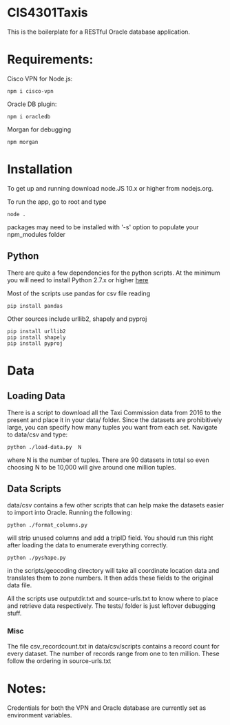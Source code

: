 # CIS4301Taxis

This is the boilerplate for a RESTful Oracle database application.

# Requirements:



Cisco VPN for Node.js:

    npm i cisco-vpn

Oracle DB plugin:

    npm i oracledb

Morgan for debugging

    npm morgan

# Installation

To get up and running download node.JS 10.x or higher from nodejs.org.

To run the app, go to root and type

    node .

packages may need to be installed with '-s' option to populate your
npm_modules folder

## Python

There are quite a few dependencies for the python scripts.  At  the minimum you will need to install
Python 2.7.x or higher [here](https://www.python.org/downloads/)

Most of the scripts use pandas for csv file reading

    pip install pandas

Other sources include urllib2, shapely and pyproj

    pip install urllib2
    pip install shapely
    pip install pyproj


# Data

## Loading Data

There is a script to download all the Taxi Commission data from 2016 to the present and place it in your data/ folder.  Since the datasets are prohibitively large, you can specify how many tuples you want from each set.  Navigate to data/csv and type:

    python ./load-data.py  N
    
where N is the number of tuples.  There are 90 datasets in total so even choosing N to be 10,000 will give around one million tuples.

## Data Scripts

data/csv contains a few other scripts that can help make the datasets easier to import into Oracle.
Running the following:

    python ./format_columns.py
    
will strip unused columns and add a tripID field.  You should run this right after loading the data to enumerate 
everything correctly.

    python ./pyshape.py
    
in the scripts/geocoding directory will take all coordinate location data and translates them to zone numbers.
It then adds these fields to the original data file.

All the scripts use outputdir.txt and source-urls.txt to know where to place and retrieve data respectively.  The tests/ 
folder is just leftover debugging stuff.  

### Misc

The file csv_recordcount.txt in data/csv/scripts contains a record count for every dataset.  The number of records range from one to ten million.  These follow the ordering in source-urls.txt

# Notes:
Credentials for both the VPN and Oracle database are currently set as environment
variables.

